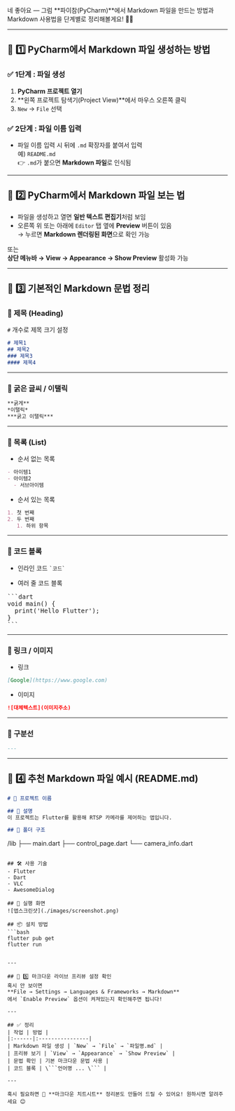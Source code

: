 네 좋아요 — 그럼 **파이참(PyCharm)**에서 Markdown 파일을 만드는 방법과 Markdown 사용법을 단계별로 정리해볼게요! 📖✨

---

## 📌 1️⃣ PyCharm에서 Markdown 파일 생성하는 방법

### ✅ 1단계 : 파일 생성
1. **PyCharm 프로젝트 열기**
2. **왼쪽 프로젝트 탐색기(Project View)**에서 마우스 오른쪽 클릭
3. `New` → `File` 선택

### ✅ 2단계 : 파일 이름 입력
- 파일 이름 입력 시 뒤에 `.md` 확장자를 붙여서 입력  
  예) `README.md`  
  👉 `.md`가 붙으면 **Markdown 파일**로 인식됨

---

## 📌 2️⃣ PyCharm에서 Markdown 파일 보는 법  

- 파일을 생성하고 열면 **일반 텍스트 편집기**처럼 보임  
- 오른쪽 위 또는 아래에 `Editor` 탭 옆에 **Preview** 버튼이 있음  
  → 누르면 **Markdown 렌더링된 화면**으로 확인 가능  

또는  
**상단 메뉴바 → View → Appearance → Show Preview** 활성화 가능

---

## 📌 3️⃣ 기본적인 Markdown 문법 정리

### 📙 제목 (Heading)
`#` 개수로 제목 크기 설정
```markdown
# 제목1
## 제목2
### 제목3
#### 제목4
```

---

### 📙 굵은 글씨 / 이탤릭
```markdown
**굵게**
*이탤릭*
***굵고 이탤릭***
```

---

### 📙 목록 (List)
- 순서 없는 목록
```markdown
- 아이템1
- 아이템2
  - 서브아이템
```

- 순서 있는 목록
```markdown
1. 첫 번째
2. 두 번째
   1. 하위 항목
```

---

### 📙 코드 블록
- 인라인 코드
`` `코드` ``

- 여러 줄 코드 블록
<pre>
```dart
void main() {
  print('Hello Flutter');
}
```
</pre>

---

### 📙 링크 / 이미지
- 링크
```markdown
[Google](https://www.google.com)
```

- 이미지
```markdown
![대체텍스트](이미지주소)
```

---

### 📙 구분선
```markdown
---
```

---

## 📌 4️⃣ 추천 Markdown 파일 예시 (README.md)

```markdown
# 📌 프로젝트 이름

## 📖 설명
이 프로젝트는 Flutter를 활용해 RTSP 카메라를 제어하는 앱입니다.

## 📂 폴더 구조
```
/lib
  ├── main.dart
  ├── control_page.dart
  └── camera_info.dart
```

## 🛠️ 사용 기술
- Flutter
- Dart
- VLC
- AwesomeDialog

## 📸 실행 화면
![앱스크린샷](./images/screenshot.png)

## 📦 설치 방법
```bash
flutter pub get
flutter run
```
```

---

## 📌 5️⃣ 마크다운 라이브 프리뷰 설정 확인  
혹시 안 보이면  
**File → Settings → Languages & Frameworks → Markdown**  
에서 `Enable Preview` 옵션이 켜져있는지 확인해주면 됩니다!

---

## ✅ 정리
| 작업 | 방법 |
|:------|:----------------|
| Markdown 파일 생성 | `New` → `File` → `파일명.md` |
| 프리뷰 보기 | `View` → `Appearance` → `Show Preview` |
| 문법 확인 | 기본 마크다운 문법 사용 |
| 코드 블록 | \```언어명 ... \``` |

---

혹시 필요하면 📄 **마크다운 치트시트** 정리본도 만들어 드릴 수 있어요! 원하시면 알려주세요 😊